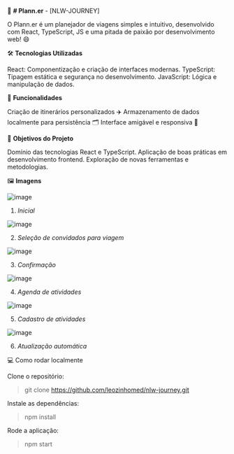 🚀 **# Plann.er** - [NLW-JOURNEY]

O Plann.er é um planejador de viagens simples e intuitivo, desenvolvido com React, TypeScript, JS e uma pitada de paixão por desenvolvimento web! 😄

🛠 __Tecnologias Utilizadas__

React: Componentização e criação de interfaces modernas.
TypeScript: Tipagem estática e segurança no desenvolvimento.
JavaScript: Lógica e manipulação de dados.

🌟 __Funcionalidades__

Criação de itinerários personalizados ✈️
Armazenamento de dados localmente para persistência 🗂️
Interface amigável e responsiva 📱

🎯 __Objetivos do Projeto__

Domínio das tecnologias React e TypeScript.
Aplicação de boas práticas em desenvolvimento frontend.
Exploração de novas ferramentas e metodologias.

🖼️ __Imagens__

![image](https://github.com/user-attachments/assets/bb9b4d7b-205b-4c0d-b63c-e4bfd1abe65e)

1. _Inicial_

![image](https://github.com/user-attachments/assets/948ed3e3-004b-464f-81f0-69073f36d340)

2. _Seleção de convidados para viagem_

![image](https://github.com/user-attachments/assets/f1deb564-49e2-43eb-865a-b31b74f8c9d2)

3. _Confirmação_

![image](https://github.com/user-attachments/assets/760f1427-ad43-4631-8fe8-5b15f2715f39)

4. _Agenda de atividades_

![image](https://github.com/user-attachments/assets/daa1ba40-98f7-4cac-ad9b-9af708584dee)

5. _Cadastro de atividades_

![image](https://github.com/user-attachments/assets/21fcaa8e-5eb4-444a-b5f4-4c569f339cad)

6. _Atualização automática_


💻 Como rodar localmente

Clone o repositório:
> git clone https://github.com/leozinhomed/nlw-journey.git

Instale as dependências:
> npm install

Rode a aplicação:
> npm start
